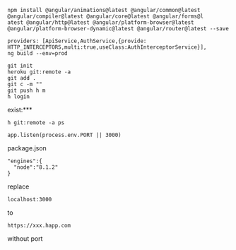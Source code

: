 ```
npm install @angular/animations@latest @angular/common@latest @angular/compiler@latest @angular/core@latest @angular/forms@l
atest @angular/http@latest @angular/platform-browser@latest @angular/platform-browser-dynamic@latest @angular/router@latest --save
```



```
providers: [ApiService,AuthService,{provide: HTTP_INTERCEPTORS,multi:true,useClass:AuthInterceptorService}],
ng build --env=prod
```


```
git init
heroku git:remote -a 
git add .
git c -m ""
git push h m
h login
```

exist:***
```
h git:remote -a ps
```


```
app.listen(process.env.PORT || 3000)
```
package.json
```
"engines":{
  "node":"8.1.2"
}
```

replace 
```
localhost:3000
```
to
```
https://xxx.happ.com
```
without port